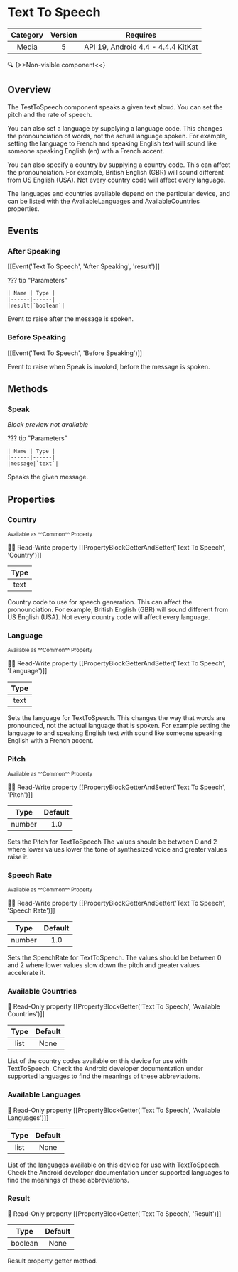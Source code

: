 # Text To Speech

| Category | Version | Requires |
|:--------:|:-------:|:--------:|
|Media|5|API 19, Android 4.4 - 4.4.4 KitKat|

:mag: {>>Non-visible component<<}

## Overview

The TestToSpeech component speaks a given text aloud. You can set the pitch and the rate of speech. 

You can also set a language by supplying a language code. This changes the pronounciation of words, not the actual language spoken. For example, setting the language to French and speaking English text will sound like someone speaking English (en) with a French accent.

 

You can also specify a country by supplying a country code. This can affect the pronounciation. For example, British English (GBR) will sound different from US English (USA). Not every country code will affect every language.

 

The languages and countries available depend on the particular device, and can be listed with the AvailableLanguages and AvailableCountries properties.

## Events

### After Speaking

[[Event('Text To Speech', 'After Speaking', 'result')]]

??? tip "Parameters"

    | Name | Type |
    |------|------|
    |result|`boolean`|


Event to raise after the message is spoken.

### Before Speaking

[[Event('Text To Speech', 'Before Speaking')]]

Event to raise when Speak is invoked, before the message is spoken.

## Methods

### Speak

_Block preview not available_

??? tip "Parameters"

    | Name | Type |
    |------|------|
    |message|`text`|


Speaks the given message.

## Properties

### Country

<small>Available as ^^Common^^ Property</small>

:eyes::pencil: Read-Write property
[[PropertyBlockGetterAndSetter('Text To Speech', 'Country')]]

| Type |
|:----:|
|text|

Country code to use for speech generation. This can affect the pronounciation. For example, British English (GBR) will sound different from US English (USA). Not every country code will affect every language.

### Language

<small>Available as ^^Common^^ Property</small>

:eyes::pencil: Read-Write property
[[PropertyBlockGetterAndSetter('Text To Speech', 'Language')]]

| Type |
|:----:|
|text|

Sets the language for TextToSpeech. This changes the way that words are pronounced, not the actual language that is spoken. For example setting the language to and speaking English text with sound like someone speaking English with a French accent.

### Pitch

<small>Available as ^^Common^^ Property</small>

:eyes::pencil: Read-Write property
[[PropertyBlockGetterAndSetter('Text To Speech', 'Pitch')]]

| Type | Default |
|:----:|:-------:|
|number|1.0|

Sets the Pitch for TextToSpeech The values should be between 0 and 2 where lower values lower the tone of synthesized voice and greater values raise it.

### Speech Rate

<small>Available as ^^Common^^ Property</small>

:eyes::pencil: Read-Write property
[[PropertyBlockGetterAndSetter('Text To Speech', 'Speech Rate')]]

| Type | Default |
|:----:|:-------:|
|number|1.0|

Sets the SpeechRate for TextToSpeech. The values should be between 0 and 2 where lower values slow down the pitch and greater values accelerate it.

### Available Countries

:eyes: Read-Only property
[[PropertyBlockGetter('Text To Speech', 'Available Countries')]]

| Type | Default |
|:----:|:-------:|
|list|None|

List of the country codes available on this device for use with TextToSpeech. Check the Android developer documentation under supported languages to find the meanings of these abbreviations.

### Available Languages

:eyes: Read-Only property
[[PropertyBlockGetter('Text To Speech', 'Available Languages')]]

| Type | Default |
|:----:|:-------:|
|list|None|

List of the languages available on this device for use with TextToSpeech. Check the Android developer documentation under supported languages to find the meanings of these abbreviations.

### Result

:eyes: Read-Only property
[[PropertyBlockGetter('Text To Speech', 'Result')]]

| Type | Default |
|:----:|:-------:|
|boolean|None|

Result property getter method.